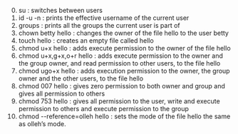 0. su : switches between users
1. id -u -n : prints the effective username of the current user
2. groups : prints all the groups the current user is part of
3. chown betty hello : changes the owner of the file hello to the user betty
4. touch hello : creates an empty file called hello
5. chmod u+x hello : adds execute permission to the owner of the file hello
6. chmod u+x,g+x,o+r hello : adds execute permission to the owner and the group owner, and read permission to other users, to the file hello
7. chmod ugo+x hello : adds execution permission to the owner, the group owner and the other users, to the file hello
8. chmod 007 hello : gives zero permission to both owner and group and gives all permission to others
9. chmod 753 hello : gives all permission to the user, write and execute permission to others and execute permission to the group
10. chmod --reference=olleh hello :  sets the mode of the file hello the same as olleh’s mode.
